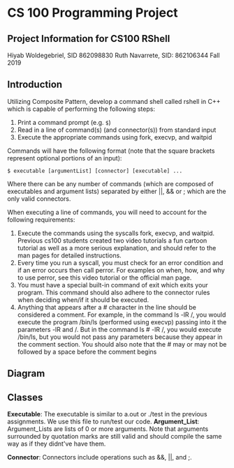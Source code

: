 # CS 100 Programming Project

## Project Information for CS100 RShell
Hiyab Woldegebriel, SID 862098830
Ruth Navarrete, SID: 862106344
Fall 2019

## Introduction
Utilizing Composite Pattern, develop a command shell called rshell in C++ which is capable of performing the following steps:

1. Print a command prompt (e.g. `$`)
1. Read in a line of command(s) (and connector(s)) from standard input
1. Execute the appropriate commands using fork, execvp, and waitpid

Commands will have the following format (note that the square brackets represent optional portions of an input):

`$ executable [argumentList] [connector] [executable] ...`

Where there can be any number of commands (which are composed of executables and argument lists) separated by either ||, && or ; which are the only valid connectors.

When executing a line of commands, you will need to account for the following requirements:

1. Execute the commands using the syscalls fork, execvp, and waitpid. Previous cs100 students created two video tutorials a fun cartoon tutorial as well as a more serious explanation, and should refer to the man pages for detailed instructions.
1. Every time you run a syscall, you must check for an error condition and if an error occurs then call perror. For examples on when, how, and why to use perror, see this video tutorial or the official man page.
1. You must have a special built-in command of exit which exits your program. This command should also adhere to the connector rules when deciding when/if it should be executed.
1. Anything that appears after a # character in the line should be considered a comment. For example, in the command ls -lR /, you would execute the program /bin/ls (performed using execvp) passing into it the parameters -lR and /. But in the command ls # -lR /, you would execute /bin/ls, but you would not pass any parameters because they appear in the comment section. You should also note that the # may or may not be followed by a space before the comment begins

## Diagram

## Classes
**Executable**: The executable is similar to a.out or ./test in the previous assignments. We use this file to run/test our code.
**Argument_List**: Argument_Lists are lists of 0  or more arguments. Note that arguments surrounded by quotation marks are still valid and should compile the same way as if they didnt've have them.

**Connector**: Connectors include operations such as &&, ||, and ;.
